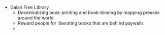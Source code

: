 - Gaian Free Library
	- Decentralizing book-printing and book-binding by mapping  presses around the world
	- Reward people for liberating books that are behind paywalls
	-